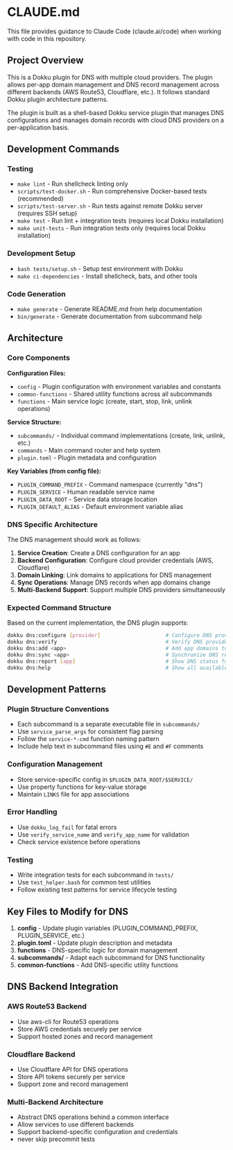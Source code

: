 # CLAUDE.md

This file provides guidance to Claude Code (claude.ai/code) when working with code in this repository.

## Project Overview

This is a Dokku plugin for DNS with multiple cloud providers. The plugin allows per-app domain management and DNS record management across different backends (AWS Route53, Cloudflare, etc.). It follows standard Dokku plugin architecture patterns.

The plugin is built as a shell-based Dokku service plugin that manages DNS configurations and manages domain records with cloud DNS providers on a per-application basis.

## Development Commands

### Testing
- `make lint` - Run shellcheck linting only
- `scripts/test-docker.sh` - Run comprehensive Docker-based tests (recommended)
- `scripts/test-server.sh` - Run tests against remote Dokku server (requires SSH setup)
- `make test` - Run lint + integration tests (requires local Dokku installation)
- `make unit-tests` - Run integration tests only (requires local Dokku installation)

### Development Setup
- `bash tests/setup.sh` - Setup test environment with Dokku
- `make ci-dependencies` - Install shellcheck, bats, and other tools

### Code Generation
- `make generate` - Generate README.md from help documentation
- `bin/generate` - Generate documentation from subcommand help

## Architecture

### Core Components

**Configuration Files:**
- `config` - Plugin configuration with environment variables and constants
- `common-functions` - Shared utility functions across all subcommands
- `functions` - Main service logic (create, start, stop, link, unlink operations)

**Service Structure:**
- `subcommands/` - Individual command implementations (create, link, unlink, etc.)
- `commands` - Main command router and help system
- `plugin.toml` - Plugin metadata and configuration

**Key Variables (from config file):**
- `PLUGIN_COMMAND_PREFIX` - Command namespace (currently "dns")
- `PLUGIN_SERVICE` - Human readable service name
- `PLUGIN_DATA_ROOT` - Service data storage location
- `PLUGIN_DEFAULT_ALIAS` - Default environment variable alias

### DNS Specific Architecture

The DNS management should work as follows:

1. **Service Creation**: Create a DNS configuration for an app
2. **Backend Configuration**: Configure cloud provider credentials (AWS, Cloudflare)
3. **Domain Linking**: Link domains to applications for DNS management
4. **Sync Operations**: Manage DNS records when app domains change
5. **Multi-Backend Support**: Support multiple DNS providers simultaneously

### Expected Command Structure

Based on the current implementation, the DNS plugin supports:

```bash
dokku dns:configure [provider]                     # Configure DNS provider globally (defaults to aws)
dokku dns:verify                                   # Verify DNS provider setup and connectivity
dokku dns:add <app>                                # Add app domains to DNS management
dokku dns:sync <app>                               # Synchronize DNS records for app
dokku dns:report [app]                             # Show DNS status for app(s)
dokku dns:help                                     # Show all available commands
```

## Development Patterns

### Plugin Structure Conventions
- Each subcommand is a separate executable file in `subcommands/`
- Use `service_parse_args` for consistent flag parsing
- Follow the `service-*-cmd` function naming pattern
- Include help text in subcommand files using `#E` and `#F` comments

### Configuration Management
- Store service-specific config in `$PLUGIN_DATA_ROOT/$SERVICE/`
- Use property functions for key-value storage
- Maintain `LINKS` file for app associations

### Error Handling
- Use `dokku_log_fail` for fatal errors
- Use `verify_service_name` and `verify_app_name` for validation
- Check service existence before operations

### Testing
- Write integration tests for each subcommand in `tests/`
- Use `test_helper.bash` for common test utilities
- Follow existing test patterns for service lifecycle testing

## Key Files to Modify for DNS

1. **config** - Update plugin variables (PLUGIN_COMMAND_PREFIX, PLUGIN_SERVICE, etc.)
2. **plugin.toml** - Update plugin description and metadata
3. **functions** - DNS-specific logic for domain management
4. **subcommands/** - Adapt each subcommand for DNS functionality
5. **common-functions** - Add DNS-specific utility functions

## DNS Backend Integration

### AWS Route53 Backend
- Use aws-cli for Route53 operations
- Store AWS credentials securely per service
- Support hosted zones and record management

### Cloudflare Backend  
- Use Cloudflare API for DNS operations
- Store API tokens securely per service
- Support zone and record management

### Multi-Backend Architecture
- Abstract DNS operations behind a common interface
- Allow services to use different backends
- Support backend-specific configuration and credentials
- never skip precommit tests